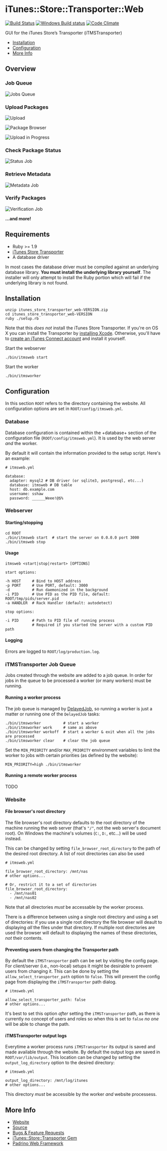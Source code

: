 # iTunes::Store::Transporter::Web

[![Build Status](https://secure.travis-ci.org/sshaw/itunes_store_transporter_web.svg)](https://secure.travis-ci.org/sshaw/itunes_store_transporter_web)
[![Windows Build status](https://ci.appveyor.com/api/projects/status/cgv9vi00y0hao3tx?svg=true)](https://ci.appveyor.com/project/sshaw/itunes-store-transporter-web)
[![Code Climate](https://codeclimate.com/github/sshaw/itunes_store_transporter_web/badges/gpa.svg)](https://codeclimate.com/github/sshaw/itunes_store_transporter_web)

GUI for the iTunes Store’s Transporter (iTMSTransporter)

* [Installation](#installation)
* [Configuration](#configuration)
* [More Info](#more-info)

## Overview

### Job Queue

![Jobs Queue](http://sshaw.github.com/itunes_store_transporter_web/images/job-queue.png)

### Upload Packages

![Upload](http://sshaw.github.io/itunes_store_transporter_web/images/upload-form.png)

![Package Browser](http://sshaw.github.com/itunes_store_transporter_web/images/browser.png)

![Upload in Progress](http://sshaw.github.com/itunes_store_transporter_web/images/upload-running.png)

### Check Package Status

![Status Job](http://sshaw.github.com/itunes_store_transporter_web/images/status-job-results.png)

### Retrieve Metadata

![Metadata Job](http://sshaw.github.com/itunes_store_transporter_web/images/lookup-job-results.png)

### Verify Packages

![Verification Job](http://sshaw.github.com/itunes_store_transporter_web/images/verify-job-results.png)

**...and more!**

## Requirements

* Ruby >= 1.9
* [iTunes Store Transporter](http://www.apple.com/itunes/sellcontent)
* A database driver

In most cases the database driver must be compiled against an underlying database library.
**You must install the underlying library yourself**. The installer will only attempt to install the
Ruby portion which will fail if the underlying library is not found.

## Installation

    unzip itunes_store_transporter_web-VERSION.zip
    cd itunes_store_transporter_web-VERSION
    ruby ./setup.rb

Note that this *does* *not* install the iTunes Store Transporter. If you're on OS X
you can install the Transporter by [installing Xcode](https://developer.apple.com/xcode/downloads).
Otherwise, you'll have to [create an iTunes Connect account](http://www.apple.com/itunes/working-itunes/sell-content/)
and install it yourself.

Start the webserver

    ./bin/itmsweb start

Start the worker

    ./bin/itmsworker

## Configuration

In this section `ROOT` refers to the directory containing the website. All configuration options are
set in `ROOT/config/itmsweb.yml`.

### Database

Database configuration is contained within the +database+ section of the configuration file (`ROOT/config/itmsweb.yml`).
It is used by the web server *and* the worker.

By default it will contain the information provided to the setup script. Here's an example:

    # itmsweb.yml

    database:
      adapter: mysql2 # DB driver (or sqlite3, postgresql, etc...)
      database: itmsweb # DB table
      host: db.example.com
      username: sshaw
      password: ______Weee!@$%

### Webserver

#### Starting/stopping

    cd ROOT
    ./bin/itmsweb start  # start the server on 0.0.0.0 port 3000
    ./bin/itmsweb stop

#### Usage

	itmsweb <start|stop|restart> [OPTIONS]

	start options:

	-h HOST     # Bind to HOST address
	-p PORT     # Use PORT, default: 3000
	-d          # Run daemonized in the background
	-i PID      # Use PID as the PID file, default: ROOT/tmp/pids/server.pid
	-a HANDLER  # Rack Handler (default: autodetect)

	stop options:

	-i PID      # Path to PID file of running process
				# Required if you started the server with a custom PID path

#### Logging

Errors are logged to `ROOT/log/production.log`.

### iTMSTransporter Job Queue

Jobs created through the website are added to a job queue. In order for jobs in the queue to be processed a
worker (or many workers) must be running.

#### Running a worker process

The job queue is managed by [DelayedJob](https://github.com/collectiveidea/delayed_job#readme), so running a worker is just a
matter or running one of the `DelayedJob` tasks:

    ./bin/itmsworker          # start a worker
    ./bin/itmsworker work     # same as above
    ./bin/itmsworker workoff  # start a worker & exit when all the jobs are processed
    ./bin/itmsworker clear    # clear the job queue

Set the `MIN_PRIORITY` and/or `MAX_PRIORITY` environment variables to limit the worker to jobs with certain
priorities (as defined by the website):

    MIN_PRIORITY=high ./bin/itmsworker

#### Running a remote worker process

TODO

### Website

#### File browser's root directory

The file browser's root directory defaults to the root directory of the machine running the web
server (that's `"/"`, not the web server's document root). On Windows the machine's volumes (`C:`, `D:`, etc...) will be
used instead.

This can be changed by setting `file_browser_root_directory` to the path of the desired root directory.
A list of root directories can also be used

    # itmsweb.yml

    file_browser_root_directory: /mnt/nas
    # other options...

    # Or, restrict it to a set of directories
    file_browser_root_directory:
      - /mnt/nas01
      - /mnt/nas02

Note that all directories *must* be accessable by the worker process.

There is a difference between using a single root directory and using a set of directories: if you use a single root directory
the file browser will deault to displaying *all* the files under that directory.
If multiple root directories are used the browser will default to displaying the names
of these directories, *not* their contents.

#### Preventing users from changing the Transporter path

By default the `iTMSTransporter` path can be set by visiting the config page. For client/server (i.e., non-local)
setups it might be desirable to prevent users from changing it. This can be done by setting the `allow_select_transporter_path`
option to `false`. This will prevent the config page from displaying the `iTMSTransporter` path dialog.

    # itmsweb.yml

    allow_select_transporter_path: false
    # other options...

It's best to set this option *after* setting the `iTMSTransporter` path, as there is currently
no concept of users and roles so when this is set to `false` *no* *one* will be able to change the path.

#### iTMSTransporter output logs

Everytime a worker process runs `iTMSTransporter` its output is saved and made available through the website.
By default the output logs are saved in `ROOT/var/lib/output`. This location can be changed by setting the `output_log_directory`
option to the desired directory:

    # itmsweb.yml

    output_log_directory: /mnt/log/itunes
    # other options...

This directory *must* be accessible by the worker *and* website processess.

## More Info

* [Website](http://transportergui.com)
* [Source](http://github.com/sshaw/itunes_store_transporter_web)
* [Bugs & Feature Requests](http://github.com/sshaw/itunes_store_transporter_web/issues)
* [iTunes::Store::Transporter Gem](http://github.com/sshaw/itunes_store_transporter)
* [Padrino Web Framework](http://padrinorb.com)
